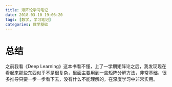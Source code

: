 ```yaml
---
title: 矩阵论学习笔记
date: 2018-03-10 19:06:20
tags: [数学, 学习笔记]
categories: 数学基础
---
```

# 总结
之前我看《Deep Learning》这本书看不懂，上了一学期矩阵论之后，我发现现在看起来那些东西似乎不是很复杂，里面主要用到一些矩阵分解方法，非常基础，很多推导只要一步一步看下去，没有什么不能理解的，在深度学习中非常实用。